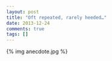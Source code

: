 ```yaml
---
layout: post
title: "Oft repeated, rarely heeded…"
date: 2013-12-24
comments: true
tags: []
---
```


  
{% img anecdote.jpg %}



    
